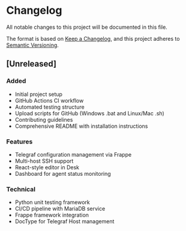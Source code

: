 # Changelog

All notable changes to this project will be documented in this file.

The format is based on [Keep a Changelog](https://keepachangelog.com/en/1.0.0/),
and this project adheres to [Semantic Versioning](https://semver.org/spec/v2.0.0.html).

## [Unreleased]
### Added
- Initial project setup
- GitHub Actions CI workflow
- Automated testing structure
- Upload scripts for GitHub (Windows .bat and Linux/Mac .sh)
- Contributing guidelines
- Comprehensive README with installation instructions

### Features
- Telegraf configuration management via Frappe
- Multi-host SSH support
- React-style editor in Desk
- Dashboard for agent status monitoring

### Technical
- Python unit testing framework
- CI/CD pipeline with MariaDB service
- Frappe framework integration
- DocType for Telegraf Host management
